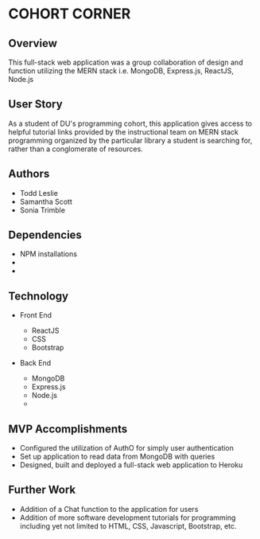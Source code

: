 # COHORT CORNER

## Overview
This full-stack web application was a group collaboration of design and function utilizing the MERN stack i.e. MongoDB, Express.js, ReactJS, Node.js

## User Story
As a student of DU's programming cohort, this application gives access to helpful tutorial links provided by the instructional team on MERN stack programming organized by the particular library a student is searching for, rather than a conglomerate of resources. 

## Authors

* Todd Leslie
* Samantha Scott
* Sonia Trimble


## Dependencies

* NPM installations
* 
* 

## Technology

* Front End
    * ReactJS
    * CSS
    * Bootstrap

* Back End
    * MongoDB
    * Express.js
    * Node.js
    * 
 

## MVP Accomplishments

* Configured the utilization of AuthO for simply user authentication
* Set up application to read data from MongoDB with queries 
* Designed, built and deployed a full-stack web application to Heroku
 

## Further Work
* Addition of a Chat function to the application for users
* Addition of more software development tutorials for programming including yet not limited to HTML, CSS, Javascript, Bootstrap, etc. 
